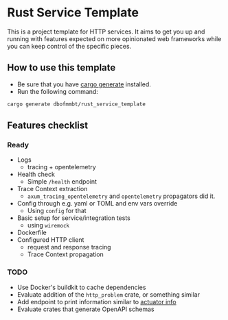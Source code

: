 # Rust Service Template

This is a project template for HTTP services. It aims to get you up and running with features expected on more opinionated web frameworks while you can keep control of the specific pieces.

## How to use this template

- Be sure that you have [cargo generate](https://github.com/cargo-generate/cargo-generate) installed.
- Run the following command:

```sh
cargo generate dbofmmbt/rust_service_template
```

## Features checklist

### Ready

- Logs
  - tracing + opentelemetry
- Health check
  - Simple `/health` endpoint
- Trace Context extraction
  - `axum_tracing_opentelemetry` and `opentelemetry` propagators did it.
- Config through e.g. yaml or TOML and env vars override
  - Using `config` for that
- Basic setup for service/integration tests
  - using `wiremock`
- Dockerfile
- Configured HTTP client
  - request and response tracing
  - Trace Context propagation

### TODO

- Use Docker's buildkit to cache dependencies
- Evaluate addition of the `http_problem` crate, or something similar
- Add endpoint to print information similar to [actuator info](https://docs.spring.io/spring-boot/docs/current/actuator-api/htmlsingle/#info)
- Evaluate crates that generate OpenAPI schemas
